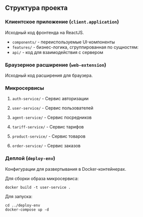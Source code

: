 ## Структура проекта

### Клиентское приложение (`client.application`)
Исходный код фронтенда на ReactJS.
- `components/` - переиспользуемые UI-компоненты
- `features/` - бизнес-логика, сгруппированная по сущностям:
- `api/` - код для взаимодействия с сервером

### Браузерное расширение (`web-extension`)
Исходный код расширения для браузера.

### Микросервисы
1. `auth-service/` - Сервис авторизации

2. `user-service/` - Сервис пользователей

3. `agent-service/` - Сервис посредников

4. `tariff-service/` - Сервис тарифов

5. `product-service/` - Сервис товаров

6. `order-service/` - Сервис заказов

### Деплой (`deploy-env`)
Конфигурации для развертывания в Docker-контейнерах.

Для сборки образа микросервиса:
```
docker build -t user-service .
```

Для запуска:
```
cd ../deploy-env
docker-compose up -d
```